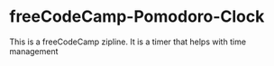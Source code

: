 # freeCodeCamp-Pomodoro-Clock
This is a freeCodeCamp zipline.
It is a timer that helps with time management
